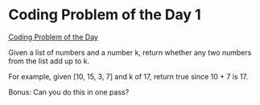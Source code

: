 # Coding Problem of the Day 1

[Coding Problem of the Day](https://www.dailycodingproblem.com/)

Given a list of numbers and a number k, return
whether any two numbers from the list add up to k.

For example, given [10, 15, 3, 7] and k of 17,
return true since 10 + 7 is 17.

Bonus: Can you do this in one pass?
